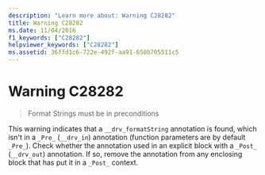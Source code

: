 ```yaml
---
description: "Learn more about: Warning C28282"
title: Warning C28282
ms.date: 11/04/2016
f1_keywords: ["C28282"]
helpviewer_keywords: ["C28282"]
ms.assetid: 36ffd1c6-722e-492f-aa91-650b705511c5
---
```

# Warning C28282

> Format Strings must be in preconditions

This warning indicates that a `__drv_formatString` annotation is found, which isn't in a `_Pre_` (`__drv_in`) annotation (function parameters are by default `_Pre_`). Check whether the annotation used in an explicit block with a `_Post_` (`__drv_out`) annotation. If so, remove the annotation from any enclosing block that has put it in a `_Post_` context.
